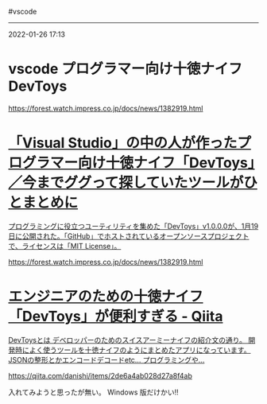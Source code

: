 #vscode 

---
2022-01-26  17:13

# vscode  プログラマー向け十徳ナイフ DevToys

https://forest.watch.impress.co.jp/docs/news/1382919.html
<div class="rich-link-card-container"><a class="rich-link-card" href="https://forest.watch.impress.co.jp/docs/news/1382919.html" target="_blank">
	<div class="rich-link-image-container">
		<div class="rich-link-image" style="background-image: url('https://forest.watch.impress.co.jp/img/wf/list/1382/919/image1.jpg')">
	</div>
	</div>
	<div class="rich-link-card-text">
		<h1 class="rich-link-card-title">「Visual Studio」の中の人が作ったプログラマー向け十徳ナイフ「DevToys」／今までググって探していたツールがひとまとめに</h1>
		<p class="rich-link-card-description">
		プログラミングに役立つユーティリティを集めた「DevToys」v1.0.0.0が、1月19日に公開された。「GitHub」でホストされているオープンソースプロジェクトで、ライセンスは「MIT License」。
		</p>
		<p class="rich-link-href">
		https://forest.watch.impress.co.jp/docs/news/1382919.html
		</p>
	</div>
</a></div>


<div class="rich-link-card-container"><a class="rich-link-card" href="https://qiita.com/danishi/items/2de6a4ab028d27a8f4ab" target="_blank">
	<div class="rich-link-image-container">
		<div class="rich-link-image" style="background-image: url('https://qiita-user-contents.imgix.net/https%3A%2F%2Fqiita-user-contents.imgix.net%2Fhttps%253A%252F%252Fcdn.qiita.com%252Fassets%252Fpublic%252Farticle-ogp-background-9f5428127621718a910c8b63951390ad.png%3Fixlib%3Drb-4.0.0%26w%3D1200%26mark64%3DaHR0cHM6Ly9xaWl0YS11c2VyLWNvbnRlbnRzLmltZ2l4Lm5ldC9-dGV4dD9peGxpYj1yYi00LjAuMCZ3PTkxNiZ0eHQ9JUUzJTgyJUE4JUUzJTgzJUIzJUUzJTgyJUI4JUUzJTgzJThCJUUzJTgyJUEyJUUzJTgxJUFFJUUzJTgxJTlGJUUzJTgyJTgxJUUzJTgxJUFFJUU1JThEJTgxJUU1JUJFJUIzJUUzJTgzJThBJUUzJTgyJUE0JUUzJTgzJTk1JUUzJTgwJThDRGV2VG95cyVFMyU4MCU4RCVFMyU4MSU4QyVFNCVCRSVCRiVFNSU4OCVBOSVFMyU4MSU5OSVFMyU4MSU4RSVFMyU4MiU4QiZ0eHQtY29sb3I9JTIzMjEyMTIxJnR4dC1mb250PUhpcmFnaW5vJTIwU2FucyUyMFc2JnR4dC1zaXplPTU2JnR4dC1jbGlwPWVsbGlwc2lzJnR4dC1hbGlnbj1sZWZ0JTJDdG9wJnM9ODE2NDQzNjhkMjkzZTg2NGY2N2U2NTQ4NmU0MWU2NzU%26mark-x%3D142%26mark-y%3D112%26s%3D5442d5eaeaa9cf55891e3f2f40d859ed?ixlib=rb-4.0.0&w=1200&mark64=aHR0cHM6Ly9xaWl0YS11c2VyLWNvbnRlbnRzLmltZ2l4Lm5ldC9-dGV4dD9peGxpYj1yYi00LjAuMCZ3PTYxNiZ0eHQ9JTQwZGFuaXNoaSZ0eHQtY29sb3I9JTIzMjEyMTIxJnR4dC1mb250PUhpcmFnaW5vJTIwU2FucyUyMFc2JnR4dC1zaXplPTM2JnR4dC1hbGlnbj1sZWZ0JTJDdG9wJnM9NDg2NjA5YmQwMjY4NzJlZTMyOTFhYTAxOTY4OWRkYzg&mark-x=142&mark-y=491&s=1c7e7fa89549eef28a1bec47226f8e49')">
	</div>
	</div>
	<div class="rich-link-card-text">
		<h1 class="rich-link-card-title">エンジニアのための十徳ナイフ「DevToys」が便利すぎる - Qiita</h1>
		<p class="rich-link-card-description">
		DevToysとは デベロッパーのためのスイスアーミーナイフの紹介文の通り。 開発時によく使うツールを十徳ナイフのようにまとめたアプリになっています。 JSONの整形とかエンコードデコードetc... プログラミングや...
		</p>
		<p class="rich-link-href">
		https://qiita.com/danishi/items/2de6a4ab028d27a8f4ab
		</p>
	</div>
</a></div>




入れてみようと思ったが無い。
Windows 版だけかい!!



